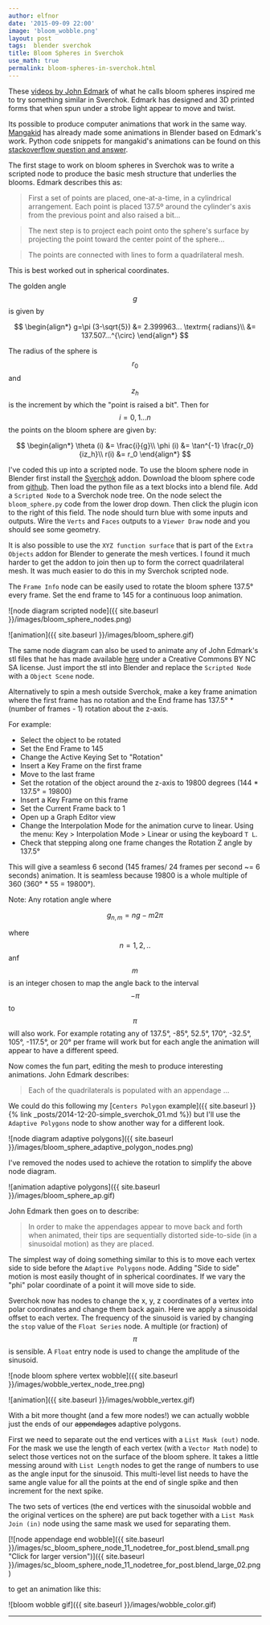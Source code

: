 ```yaml
---
author: elfnor
date: '2015-09-09 22:00'
image: 'bloom_wobble.png'
layout: post
tags:  blender sverchok
title: Bloom Spheres in Sverchok
use_math: true
permalink: bloom-spheres-in-sverchok.html
---
```


These [videos by John Edmark](http://www.instructables.com/id/Blooming-Zoetrope-Sculptures/) of what he calls bloom spheres inspired me to try something similar in Sverchok. Edmark has designed and 3D printed forms that when spun under a strobe light appear to move and twist.

Its possible to produce computer animations that work in the same way. [Mangakid](https://www.youtube.com/channel/UClifVGXznefMacC29olhX7g) has already made some animations in Blender based on Edmark\'s work. Python code snippets for mangakid\'s animations can be found on this [stackoverflow question and answer](http://blender.stackexchange.com/questions/1371/organic-yet-accurate-modeling-with-the-golden-spiral/26800#26800).

The first stage to work on bloom spheres in Sverchok was to write a scripted node to produce the basic mesh structure that underlies the blooms. Edmark describes this as:

> First a set of points are placed, one-at-a-time, in a cylindrical arrangement. Each point is placed 137.5º around the cylinder\'s axis from the previous point and also raised a bit\...

> The next step is to project each point onto the sphere\'s surface by projecting the point toward the center point of the sphere\...

> The points are connected with lines to form a quadrilateral mesh.

This is best worked out in spherical coordinates.

The golden angle $$g$$ is given by

$$
\begin{align*}
g=\pi (3-\sqrt{5}) &= 2.399963... \textrm{ radians}\\ 
 &= 137.507...^{\circ}
\end{align*}
$$

The radius of the sphere is $$r_0$$ and $$z_h$$ is the increment by which the \"point is raised a bit\". Then for $$i = 0, 1 ... n$$ the points on the bloom sphere are given by:

$$
\begin{align*}
\theta (i) &= \frac{i}{g}\\  
\phi (i) &= \tan^{-1} \frac{r_0}{iz_h}\\ 
r(i) &= r_0
\end{align*}
$$

I\'ve coded this up into a scripted node. To use the bloom sphere node in Blender first install the [Sverchok](http://nikitron.cc.ua/sverchok_en.html) addon. Download the bloom sphere code from [github](https://github.com/elfnor/bloom_sphere). Then load the python file as a text blocks into a blend file. Add a `Scripted Node` to a Sverchok node tree. On the node select the `bloom_sphere.py` code from the lower drop down. Then click the plugin icon to the right of this field. The node should turn blue with some inputs and outputs. Wire the `Verts` and `Faces` outputs to a `Viewer Draw` node and you should see some geometry.

It is also possible to use the `XYZ function surface` that is part of the `Extra Objects` addon for Blender to generate the mesh vertices. I found it much harder to get the addon to join then up to form the correct quadrilateral mesh. It was much easier to do this in my Sverchok scripted node.

The `Frame Info` node can be easily used to rotate the bloom sphere 137.5° every frame. Set the end frame to 145 for a continuous loop animation.

![node diagram scripted node]({{ site.baseurl }}/images/bloom_sphere_nodes.png)

![animation]({{ site.baseurl }}/images/bloom_sphere.gif)

The same node diagram can also be used to animate any of John Edmark\'s stl files that he has made available [here](https://www.dropbox.com/sh/nsinei7jlu0z3wk/AADsN9wI7IOIF6VOnREx-Tt6a?dl=0) under a Creative Commons BY NC SA license. Just import the stl into Blender and replace the `Scripted Node` with a `Object Scene` node.

Alternatively to spin a mesh outside Sverchok, make a key frame animation where the first frame has no rotation and the End frame has 137.5° \* (number of frames - 1) rotation about the z-axis.

For example:

-   Select the object to be rotated
-   Set the End Frame to 145
-   Change the Active Keying Set to \"Rotation\"
-   Insert a Key Frame on the first frame
-   Move to the last frame
-   Set the rotation of the object around the z-axis to 19800 degrees (144 \* 137.5° = 19800)
-   Insert a Key Frame on this frame
-   Set the Current Frame back to 1
-   Open up a Graph Editor view
-   Change the Interpolation Mode for the animation curve to linear. Using the menu: Key \> Interpolation Mode \> Linear or using the keyboard `T L`.
-   Check that stepping along one frame changes the Rotation Z angle by 137.5°

This will give a seamless 6 second (145 frames/ 24 frames per second ~= 6 seconds) animation. It is seamless because 19800 is a whole multiple of 360 (360° \* 55 = 19800°).

Note: Any rotation angle where

$$
g_{n,m} = ng - m2\pi
$$

where $$n= 1,2,..$$ anf $$m$$ is an integer chosen to map the angle back to the interval $$-\pi$$ to $$\pi$$ will also work. For example rotating any of 137.5°, -85°, 52.5°, 170°, -32.5°, 105°, -117.5°, or 20° per frame will work but for each angle the animation will appear to have a different speed.

Now comes the fun part, editing the mesh to produce interesting animations. John Edmark describes:

> Each of the quadrilaterals is populated with an appendage \...

We could do this following my [`Centers Polygon` example]({{ site.baseurl }}{% link _posts/2014-12-20-simple_sverchok_01.md %}) but I\'ll use the `Adaptive Polygons` node to show another way for a different look.

![node diagram adaptive polygons]({{ site.baseurl }}/images/bloom_sphere_adaptive_polygon_nodes.png)

I\'ve removed the nodes used to achieve the rotation to simplify the above node diagram.

![animation adaptive polygons]({{ site.baseurl }}/images/bloom_sphere_ap.gif)

John Edmark then goes on to describe:

> In order to make the appendages appear to move back and forth when animated, their tips are sequentially distorted side-to-side (in a sinusoidal motion) as they are placed.

The simplest way of doing something similar to this is to move each vertex side to side before the `Adaptive Polygons` node. Adding \"Side to side\" motion is most easily thought of in spherical coordinates. If we vary the \"phi\" polar coordinate of a point it will move side to side.

Sverchok now has nodes to change the x, y, z coordinates of a vertex into polar coordinates and change them back again. Here we apply a sinusoidal offset to each vertex. The frequency of the sinusoid is varied by changing the `stop` value of the `Float Series` node. A multiple (or fraction) of $$\pi$$ is sensible. A `Float` entry node is used to change the amplitude of the sinusoid.

![node bloom sphere vertex wobble]({{ site.baseurl }}/images/wobble_vertex_node_tree.png)

![animation]({{ site.baseurl }}/images/wobble_vertex.gif)

With a bit more thought (and a few more nodes!) we can actually wobble just the ends of our <s>appendages</s> adaptive polygons.

First we need to separate out the end vertices with a `List Mask (out)` node. For the mask we use the length of each vertex (with a `Vector Math` node) to select those vertices not on the surface of the bloom sphere. It takes a little messing around with `List Length` nodes to get the range of numbers to use as the angle input for the sinusoid. This multi-level list needs to have the same angle value for all the points at the end of single spike and then increment for the next spike.

The two sets of vertices (the end vertices with the sinusoidal wobble and the original vertices on the sphere) are put back together with a `List Mask Join (in)` node using the same mask we used for separating them.

[![node appendage end wobble]({{ site.baseurl }}/images/sc_bloom_sphere_node_11_nodetree_for_post.blend_small.png "Click for larger version")]({{ site.baseurl }}/images/sc_bloom_sphere_node_11_nodetree_for_post.blend_large_02.png)

to get an animation like this:

![bloom wobble gif]({{ site.baseurl }}/images/wobble_color.gif)

------------------------------------------------------------------------
